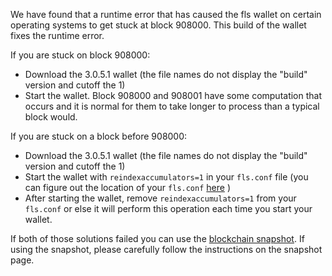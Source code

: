 We have found that a runtime error that has caused the fls wallet on certain operating systems to get stuck at block 908000. This build of the wallet fixes the runtime error.

If you are stuck on block 908000:
- Download the 3.0.5.1 wallet (the file names do not display the "build" version and cutoff the 1)
- Start the wallet. Block 908000 and 908001 have some computation that occurs and it is normal for them to take longer to process than a typical block would.

If you are stuck on a block before 908000:
- Download the 3.0.5.1 wallet (the file names do not display the "build" version and cutoff the 1)
- Start the wallet with `reindexaccumulators=1` in your `fls.conf` file (you can figure out the location of your `fls.conf` [here](https://fls.freshdesk.com/support/solutions/articles/30000004664-where-are-my-wallet-dat-blockchain-and-configuration-conf-files-located-) )
- After starting the wallet, remove `reindexaccumulators=1` from your `fls.conf` or else it will perform this operation each time you start your wallet.

If both of those solutions failed you can use the [blockchain snapshot](http://178.254.23.111/~pub/fls/Daily-Snapshots-Html/fls-Daily-Snapshots.html). If using the snapshot, please carefully follow the instructions on the snapshot page.